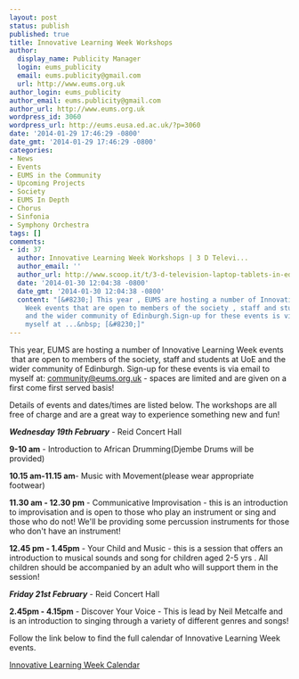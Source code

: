```yaml
---
layout: post
status: publish
published: true
title: Innovative Learning Week Workshops
author:
  display_name: Publicity Manager
  login: eums_publicity
  email: eums.publicity@gmail.com
  url: http://www.eums.org.uk
author_login: eums_publicity
author_email: eums.publicity@gmail.com
author_url: http://www.eums.org.uk
wordpress_id: 3060
wordpress_url: http://eums.eusa.ed.ac.uk/?p=3060
date: '2014-01-29 17:46:29 -0800'
date_gmt: '2014-01-29 17:46:29 -0800'
categories:
- News
- Events
- EUMS in the Community
- Upcoming Projects
- Society
- EUMS In Depth
- Chorus
- Sinfonia
- Symphony Orchestra
tags: []
comments:
- id: 37
  author: Innovative Learning Week Workshops | 3 D Televi...
  author_email: ''
  author_url: http://www.scoop.it/t/3-d-television-laptop-tablets-in-education-infotainment/p/4015063532/2014/01/30/innovative-learning-week-workshops
  date: '2014-01-30 12:04:38 -0800'
  date_gmt: '2014-01-30 12:04:38 -0800'
  content: "[&#8230;] This year , EUMS are hosting a number of Innovative Learning
    Week events that are open to members of the society , staff and students at UoE
    and the wider community of Edinburgh.Sign-up for these events is via email to
    myself at ...&nbsp; [&#8230;]"
---
```

This year, EUMS are hosting a number of Innovative Learning Week events &nbsp;that are open to members of the society, staff and students at UoE and the wider community of Edinburgh. Sign-up for these events is via email to myself at: [community@eums.org.uk]("mailto:community@eums.org.uk") - spaces are limited and are given on a first come first served basis!

Details of events and dates&#47;times are listed below. The workshops are all free of charge and are a great way to experience something new and fun! 

**_Wednesday 19th February_** - Reid Concert Hall

**9-10 am** - Introduction to African Drumming(Djembe Drums will be provided)

**10.15 am-11.15 am**- Music with Movement(please wear appropriate footwear)

**11.30 am - 12.30 pm** - Communicative Improvisation - this is an introduction to improvisation and is open to those who play an instrument or sing and those who do not! We'll be providing some percussion instruments for those who don't have an instrument!

**12.45 pm - 1.45pm** - Your Child and Music - this is a session that offers an introduction to musical sounds and song for children aged 2-5 yrs . All children should be accompanied by an adult who will support them in the session!


**_Friday 21st February_** - Reid Concert Hall

**2.45pm - 4.15pm** - Discover Your Voice - This is lead by Neil Metcalfe and is an introduction to singing through a variety of different genres and songs!



Follow the link below to find the full calendar of Innovative Learning Week events.

[Innovative Learning Week Calendar]("http:&#47;&#47;ilwcalendar.co.uk&#47;?page_id=6")

